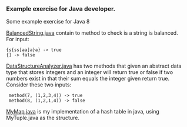 ### Example exercise for Java developer.

Some example exercise for Java 8

[BalancedString.java](https://github.com/Hiessy/practice/blob/master/src/com/hiessy/exercise/BalancedString.java) contain to method to check is a string is balanced.<br/>
 For input:
            
    {s{ss[aa]a}a} -> true
    {] -> false

[DataStructureAnalyzer.java](https://github.com/Hiessy/practice/blob/master/src/com/hiessy/exercise/DataStructureAnalyzer.java) has two methods that given an abstract data type that stores integers and an integer will return
 true or false if two numbers exist in that their sum equals the integer given return true.<br/>
Consider these two inputs:

     method(7, (1,2,3,4)) -> true
     method(8, (1,2,1,4)) -> false

[MyMap.java](https://github.com/Hiessy/practice/blob/master/src/com/hiessy/exercise/MyMap.java) is my implementation of a hash table in java, using MyTuple.java as the structure.